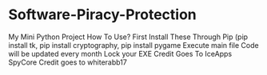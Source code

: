 # Software-Piracy-Protection
My Mini Python Project 
How To Use?
First Install These Through Pip (pip install tk, pip install cryptography, pip install pygame
Execute main file
Code will be updated every month
Lock your EXE Credit Goes To IceApps
SpyCore Credit goes to whiterabb17

